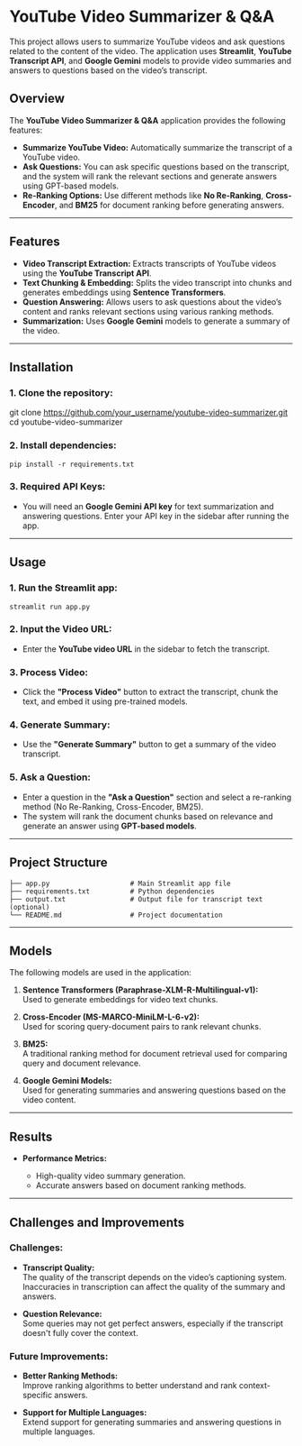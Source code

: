 # **YouTube Video Summarizer & Q&A**

This project allows users to summarize YouTube videos and ask questions related to the content of the video. The application uses **Streamlit**, **YouTube Transcript API**, and **Google Gemini** models to provide video summaries and answers to questions based on the video’s transcript.



## **Overview**

The **YouTube Video Summarizer & Q&A** application provides the following features:

- **Summarize YouTube Video:** Automatically summarize the transcript of a YouTube video.
- **Ask Questions:** You can ask specific questions based on the transcript, and the system will rank the relevant sections and generate answers using GPT-based models.
- **Re-Ranking Options:** Use different methods like **No Re-Ranking**, **Cross-Encoder**, and **BM25** for document ranking before generating answers.

---

## **Features**

- **Video Transcript Extraction:** Extracts transcripts of YouTube videos using the **YouTube Transcript API**.
- **Text Chunking & Embedding:** Splits the video transcript into chunks and generates embeddings using **Sentence Transformers**.
- **Question Answering:** Allows users to ask questions about the video’s content and ranks relevant sections using various ranking methods.
- **Summarization:**  Uses **Google Gemini** models to generate a summary of the video.

---

## **Installation**

### 1. **Clone the repository:**

git clone https://github.com/your_username/youtube-video-summarizer.git
cd youtube-video-summarizer

    
### 2\. **Install dependencies:**

    pip install -r requirements.txt
    

### 3\. **Required API Keys:**

*   You will need an **Google Gemini API key** for text summarization and answering questions. Enter your API key in the sidebar after running the app.

* * *

**Usage**
---------

### 1\. **Run the Streamlit app:**

    streamlit run app.py
    

### 2\. **Input the Video URL:**

*   Enter the **YouTube video URL** in the sidebar to fetch the transcript.

### 3\. **Process Video:**

*   Click the **"Process Video"** button to extract the transcript, chunk the text, and embed it using pre-trained models.

### 4\. **Generate Summary:**

*   Use the **"Generate Summary"** button to get a summary of the video transcript.

### 5\. **Ask a Question:**

*   Enter a question in the **"Ask a Question"** section and select a re-ranking method (No Re-Ranking, Cross-Encoder, BM25).
*   The system will rank the document chunks based on relevance and generate an answer using **GPT-based models**.

* * *

**Project Structure**
---------------------

    ├── app.py                    # Main Streamlit app file
    ├── requirements.txt          # Python dependencies
    ├── output.txt                # Output file for transcript text (optional)
    └── README.md                 # Project documentation
    

* * *

**Models**
----------

The following models are used in the application:

1.  **Sentence Transformers (Paraphrase-XLM-R-Multilingual-v1):**  
    Used to generate embeddings for video text chunks.
    
2.  **Cross-Encoder (MS-MARCO-MiniLM-L-6-v2):**  
    Used for scoring query-document pairs to rank relevant chunks.
    
3.  **BM25:**  
    A traditional ranking method for document retrieval used for comparing query and document relevance.
    
4.  **Google Gemini Models:**  
    Used for generating summaries and answering questions based on the video content.
    

* * *

**Results**
-----------

*   **Performance Metrics:**
    
    *   High-quality video summary generation.
    *   Accurate answers based on document ranking methods.

    

* * *

**Challenges and Improvements**
-------------------------------

### **Challenges:**

*   **Transcript Quality:**  
    The quality of the transcript depends on the video’s captioning system. Inaccuracies in transcription can affect the quality of the summary and answers.
    
*   **Question Relevance:**  
    Some queries may not get perfect answers, especially if the transcript doesn't fully cover the context.
    

### **Future Improvements:**

*   **Better Ranking Methods:**  
    Improve ranking algorithms to better understand and rank context-specific answers.
    
*   **Support for Multiple Languages:**  
    Extend support for generating summaries and answering questions in multiple languages.
